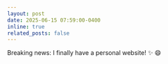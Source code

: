 ```yaml
---
layout: post
date: 2025-06-15 07:59:00-0400
inline: true
related_posts: false
---
```


Breaking news: I finally have a personal website! :sparkles: :smile:
